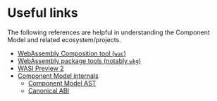 # Useful links

The following references are helpful in understanding the Component Model and related ecosystem/projects.

- [WebAssembly Composition tool (`wac`)][wac]
- [WebAssembly package tools (notably `wkg`)][wkg]
- [WASI Preview 2][wasi-p2]
- [Component Model internals][wasm-cm-repo]
  - [Component Model AST][ast-explainer]
  - [Canonical ABI][canonical-abi]

[wasm-cm-repo]: https://github.com/WebAssembly/component-model
[wasi-p2]: https://github.com/WebAssembly/WASI/tree/main/wasip2
[ast-explainer]: https://github.com/WebAssembly/component-model/blob/main/design/mvp/Explainer.md
[canonical-abi]: https://github.com/WebAssembly/component-model/blob/main/design/mvp/CanonicalABI.md
[wac]: https://github.com/bytecodealliance/wac
[wkg]: https://github.com/bytecodealliance/wasm-pkg-tools
